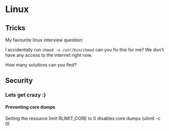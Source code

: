 # Linux

## Tricks

My favourite linux interview question:

I accidentally run `chmod -x /usr/bin/chmod` can you fix this for me? We don't have any access to the internet right now.

How many solutions can you find?

## Security

### Lets get crazy :)

#### Preventing core dumps

Setting the resource limit RLIMIT_CORE to 0 disables core dumps (ulimit -c 0)